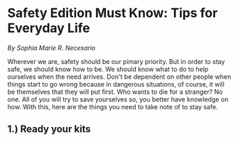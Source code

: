 # Safety Edition Must Know: Tips for Everyday Life

*By Sophia Marie R. Necesario*

Wherever we are, safety should be our pimary priority. But in order to stay safe, we should know how to be. We should know what to do to help ourselves when the need arrives. Don't be dependent on other people when things start to go wrong because in dangerous situations, of course, it will be themselves that they will put first. Who wants to die for a stranger? No one. All of you will try to save yourselves so, you better have knowledge on how. With this, here are the things you need to take note of to stay safe. 

## 1.) Ready your kits
